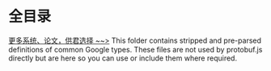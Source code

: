 # 全目录

[更多系统、论文，供君选择 ~~>](https://www.yuque.com/wisebit/blog)
This folder contains stripped and pre-parsed definitions of common Google types. These files are not used by protobuf.js directly but are here so you can use or include them where required.
